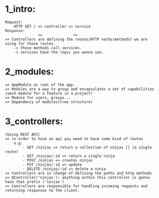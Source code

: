 # 1_intro:

    Request: 
        HTTP GET / => controller => service
    Response: 
                   <=              <=
    => Controllers are defining the routes/HTTP verbs(methods) we are using for those routes.
        -> those methods call services.
        -> services have the logic you wanna use.

# 2_modules:

    => AppModule as root of the app.
    => Modules are a way to group and encapsulates a set of capabilities (each module for a feature in a project)
    => Module for users, groups...
    => Dependency of modules(tree structure)

# 3_controllers:
    (Using REST API)
    => in order to have an api you need to have some kind of routes
        e.g:
            - GET /ninjas => return a collection of ninjas [] (a single route)
            - GET /ninjas/:id => return a single ninja
            - POST /ninjas => creates ninjas
            - PUT /ninjas/:id => update
            - DELETE /ninjas/:id => delete a ninja
    => Controllers are in change of defining the paths and http methods
    => @Controller('ninjas'): anything within this controller is gonna have that prefix ('ninjas')
    => Controllers are responsible for handling incoming requests and returning responses to the client.